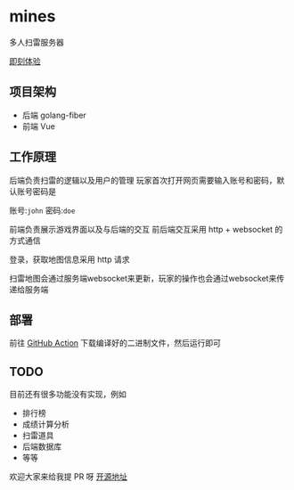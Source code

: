 # mines
多人扫雷服务器

[即刻体验](http://14.103.48.1:2330/)

## 项目架构

- 后端 golang-fiber
- 前端 Vue

## 工作原理

后端负责扫雷的逻辑以及用户的管理
玩家首次打开网页需要输入账号和密码，默认账号密码是

账号:`john` 密码:`doe`

前端负责展示游戏界面以及与后端的交互
前后端交互采用 http + websocket 的方式通信

登录，获取地图信息采用 http 请求

扫雷地图会通过服务端websocket来更新，玩家的操作也会通过websocket来传递给服务端

## 部署

前往 [GitHub Action](https://github.com/initialencounter/mines/actions/runs/9763654252) 下载编译好的二进制文件，然后运行即可

## TODO

目前还有很多功能没有实现，例如

- 排行榜
- 成绩计算分析
- 扫雷道具
- 后端数据库
- 等等

欢迎大家来给我提 PR 呀
[开源地址](https://github.com/initialencounter/mines)